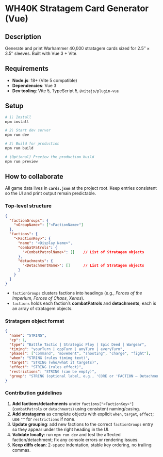 # WH40K Stratagem Card Generator (Vue)

## Description
Generate and print Warhammer 40,000 stratagem cards sized for 2.5″ × 3.5″ sleeves. Built with Vue 3 + Vite.

## Requirements
- **Node.js**: 18+ (Vite 5 compatible)
- **Dependencies**: Vue 3
- **Dev tooling**: Vite 5, TypeScript 5, `@vitejs/plugin-vue`

## Setup
```bash
# 1) Install
npm install

# 2) Start dev server
npm run dev

# 3) Build for production
npm run build

# (Optional) Preview the production build
npm run preview
```

## How to collaborate

All game data lives in **`cards.json`** at the project root. Keep entries consistent so the UI and print output remain predictable.

### Top-level structure
```json
{
  "factionGroups": {
    "<GroupName>": ["<FactionName>"]
  },
  "factions": {
    "<FactionKey>": {
      "name": "<Display Name>",
      "combatPatrols": {
        "<CombatPatrolName>": []    // List of Stratagem objects
      },
      "detachments": {
        "<DetachmentName>": []      // List of Stratagem objects
      }
    }
  }
}
```

- `factionGroups` clusters factions into headings (e.g., *Forces of the Imperium*, *Forces of Chaos*, *Xenos*).
- `factions` holds each faction’s **combatPatrols** and **detachments**; each is an array of stratagem objects.

### Stratagem object format
```json
{
  "name": "STRING",
  "cp": 1,
  "type": "Battle Tactic | Strategic Ploy | Epic Deed | Wargear",
  "timing": "yourTurn | oppTurn | anyTurn | everyTurn",
  "phases": ["command", "movement", "shooting", "charge", "fight"],
  "when": "STRING (rules timing text)",
  "target": "STRING (who/what it targets)",
  "effect": "STRING (rules effect)",
  "restrictions": "STRING (can be empty)",
  "group": "STRING (optional label, e.g., 'CORE or 'FACTION – Detachment')"
}
```

### Contribution guidelines
1. **Add factions/detachments** under `factions["<FactionKey>"]` (`combatPatrols` or `detachments`) using consistent naming/casing.
2. **Add stratagems** as complete objects with explicit `when`, `target`, `effect`; use `""` for `restrictions` if none.
3. **Update grouping**: add new factions to the correct `factionGroups` entry so they appear under the right heading in the UI.
4. **Validate locally**: run `npm run dev` and test the affected faction/detachment; fix any console errors or rendering issues.
5. **Keep diffs clean**: 2-space indentation, stable key ordering, no trailing commas.
